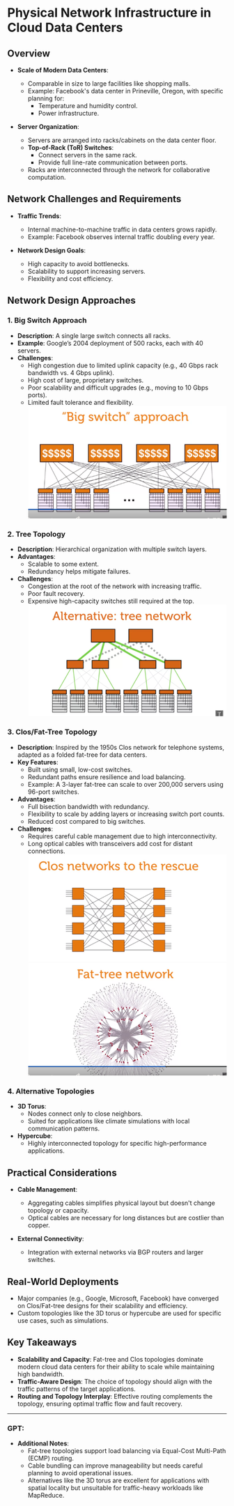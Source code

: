 # Physical Network Infrastructure in Cloud Data Centers

## Overview
- **Scale of Modern Data Centers**:
  - Comparable in size to large facilities like shopping malls.
  - Example: Facebook's data center in Prineville, Oregon, with specific planning for:
    - Temperature and humidity control.
    - Power infrastructure.

- **Server Organization**:
  - Servers are arranged into racks/cabinets on the data center floor.
  - **Top-of-Rack (ToR) Switches**:
    - Connect servers in the same rack.
    - Provide full line-rate communication between ports.
  - Racks are interconnected through the network for collaborative computation.

## Network Challenges and Requirements
- **Traffic Trends**:
  - Internal machine-to-machine traffic in data centers grows rapidly.
  - Example: Facebook observes internal traffic doubling every year.

- **Network Design Goals**:
  - High capacity to avoid bottlenecks.
  - Scalability to support increasing servers.
  - Flexibility and cost efficiency.

## Network Design Approaches
### 1. **Big Switch Approach**
   - **Description**: A single large switch connects all racks.
   - **Example**: Google’s 2004 deployment of 500 racks, each with 40 servers.
   - **Challenges**:
     - High congestion due to limited uplink capacity (e.g., 40 Gbps rack bandwidth vs. 4 Gbps uplink).
     - High cost of large, proprietary switches.
     - Poor scalability and difficult upgrades (e.g., moving to 10 Gbps ports).
     - Limited fault tolerance and flexibility.
![alt text](big-switch.png)
### 2. **Tree Topology**
   - **Description**: Hierarchical organization with multiple switch layers.
   - **Advantages**:
     - Scalable to some extent.
     - Redundancy helps mitigate failures.
   - **Challenges**:
     - Congestion at the root of the network with increasing traffic.
     - Poor fault recovery.
     - Expensive high-capacity switches still required at the top.
![alt text](tree-network.png)
### 3. **Clos/Fat-Tree Topology**
   - **Description**: Inspired by the 1950s Clos network for telephone systems, adapted as a folded fat-tree for data centers.
   - **Key Features**:
     - Built using small, low-cost switches.
     - Redundant paths ensure resilience and load balancing.
     - Example: A 3-layer fat-tree can scale to over 200,000 servers using 96-port switches.
   - **Advantages**:
     - Full bisection bandwidth with redundancy.
     - Flexibility to scale by adding layers or increasing switch port counts.
     - Reduced cost compared to big switches.
   - **Challenges**:
     - Requires careful cable management due to high interconnectivity.
     - Long optical cables with transceivers add cost for distant connections.
![alt text](clos-network.png)
![alt text](fat-tree.png)
### 4. **Alternative Topologies**
   - **3D Torus**:
     - Nodes connect only to close neighbors.
     - Suited for applications like climate simulations with local communication patterns.
   - **Hypercube**:
     - Highly interconnected topology for specific high-performance applications.

## Practical Considerations
- **Cable Management**:
  - Aggregating cables simplifies physical layout but doesn't change topology or capacity.
  - Optical cables are necessary for long distances but are costlier than copper.

- **External Connectivity**:
  - Integration with external networks via BGP routers and larger switches.

## Real-World Deployments
- Major companies (e.g., Google, Microsoft, Facebook) have converged on Clos/Fat-tree designs for their scalability and efficiency.
- Custom topologies like the 3D torus or hypercube are used for specific use cases, such as simulations.

## Key Takeaways
- **Scalability and Capacity**: Fat-tree and Clos topologies dominate modern cloud data centers for their ability to scale while maintaining high bandwidth.
- **Traffic-Aware Design**: The choice of topology should align with the traffic patterns of the target applications.
- **Routing and Topology Interplay**: Effective routing complements the topology, ensuring optimal traffic flow and fault recovery.

---

### GPT:
- **Additional Notes**:
  - Fat-tree topologies support load balancing via Equal-Cost Multi-Path (ECMP) routing.
  - Cable bundling can improve manageability but needs careful planning to avoid operational issues.
  - Alternatives like the 3D torus are excellent for applications with spatial locality but unsuitable for traffic-heavy workloads like MapReduce.
